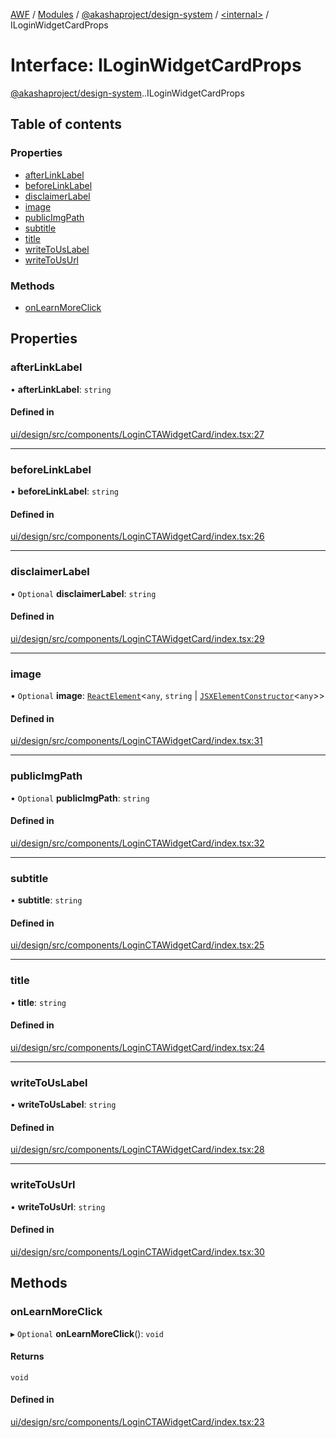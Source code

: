 [AWF](../README.md) / [Modules](../modules.md) / [@akashaproject/design-system](../modules/akashaproject_design_system.md) / [<internal\>](../modules/akashaproject_design_system._internal_.md) / ILoginWidgetCardProps

# Interface: ILoginWidgetCardProps

[@akashaproject/design-system](../modules/akashaproject_design_system.md).[<internal>](../modules/akashaproject_design_system._internal_.md).ILoginWidgetCardProps

## Table of contents

### Properties

- [afterLinkLabel](akashaproject_design_system._internal_.ILoginWidgetCardProps.md#afterlinklabel)
- [beforeLinkLabel](akashaproject_design_system._internal_.ILoginWidgetCardProps.md#beforelinklabel)
- [disclaimerLabel](akashaproject_design_system._internal_.ILoginWidgetCardProps.md#disclaimerlabel)
- [image](akashaproject_design_system._internal_.ILoginWidgetCardProps.md#image)
- [publicImgPath](akashaproject_design_system._internal_.ILoginWidgetCardProps.md#publicimgpath)
- [subtitle](akashaproject_design_system._internal_.ILoginWidgetCardProps.md#subtitle)
- [title](akashaproject_design_system._internal_.ILoginWidgetCardProps.md#title)
- [writeToUsLabel](akashaproject_design_system._internal_.ILoginWidgetCardProps.md#writetouslabel)
- [writeToUsUrl](akashaproject_design_system._internal_.ILoginWidgetCardProps.md#writetousurl)

### Methods

- [onLearnMoreClick](akashaproject_design_system._internal_.ILoginWidgetCardProps.md#onlearnmoreclick)

## Properties

### afterLinkLabel

• **afterLinkLabel**: `string`

#### Defined in

[ui/design/src/components/LoginCTAWidgetCard/index.tsx:27](https://github.com/AKASHAorg/akasha-world-framework/blob/d81a7246/ui/design/src/components/LoginCTAWidgetCard/index.tsx#L27)

___

### beforeLinkLabel

• **beforeLinkLabel**: `string`

#### Defined in

[ui/design/src/components/LoginCTAWidgetCard/index.tsx:26](https://github.com/AKASHAorg/akasha-world-framework/blob/d81a7246/ui/design/src/components/LoginCTAWidgetCard/index.tsx#L26)

___

### disclaimerLabel

• `Optional` **disclaimerLabel**: `string`

#### Defined in

[ui/design/src/components/LoginCTAWidgetCard/index.tsx:29](https://github.com/AKASHAorg/akasha-world-framework/blob/d81a7246/ui/design/src/components/LoginCTAWidgetCard/index.tsx#L29)

___

### image

• `Optional` **image**: [`ReactElement`](akashaproject_design_system._internal_.ReactElement.md)<`any`, `string` \| [`JSXElementConstructor`](../modules/akashaproject_design_system._internal_.md#jsxelementconstructor)<`any`\>\>

#### Defined in

[ui/design/src/components/LoginCTAWidgetCard/index.tsx:31](https://github.com/AKASHAorg/akasha-world-framework/blob/d81a7246/ui/design/src/components/LoginCTAWidgetCard/index.tsx#L31)

___

### publicImgPath

• `Optional` **publicImgPath**: `string`

#### Defined in

[ui/design/src/components/LoginCTAWidgetCard/index.tsx:32](https://github.com/AKASHAorg/akasha-world-framework/blob/d81a7246/ui/design/src/components/LoginCTAWidgetCard/index.tsx#L32)

___

### subtitle

• **subtitle**: `string`

#### Defined in

[ui/design/src/components/LoginCTAWidgetCard/index.tsx:25](https://github.com/AKASHAorg/akasha-world-framework/blob/d81a7246/ui/design/src/components/LoginCTAWidgetCard/index.tsx#L25)

___

### title

• **title**: `string`

#### Defined in

[ui/design/src/components/LoginCTAWidgetCard/index.tsx:24](https://github.com/AKASHAorg/akasha-world-framework/blob/d81a7246/ui/design/src/components/LoginCTAWidgetCard/index.tsx#L24)

___

### writeToUsLabel

• **writeToUsLabel**: `string`

#### Defined in

[ui/design/src/components/LoginCTAWidgetCard/index.tsx:28](https://github.com/AKASHAorg/akasha-world-framework/blob/d81a7246/ui/design/src/components/LoginCTAWidgetCard/index.tsx#L28)

___

### writeToUsUrl

• **writeToUsUrl**: `string`

#### Defined in

[ui/design/src/components/LoginCTAWidgetCard/index.tsx:30](https://github.com/AKASHAorg/akasha-world-framework/blob/d81a7246/ui/design/src/components/LoginCTAWidgetCard/index.tsx#L30)

## Methods

### onLearnMoreClick

▸ `Optional` **onLearnMoreClick**(): `void`

#### Returns

`void`

#### Defined in

[ui/design/src/components/LoginCTAWidgetCard/index.tsx:23](https://github.com/AKASHAorg/akasha-world-framework/blob/d81a7246/ui/design/src/components/LoginCTAWidgetCard/index.tsx#L23)
